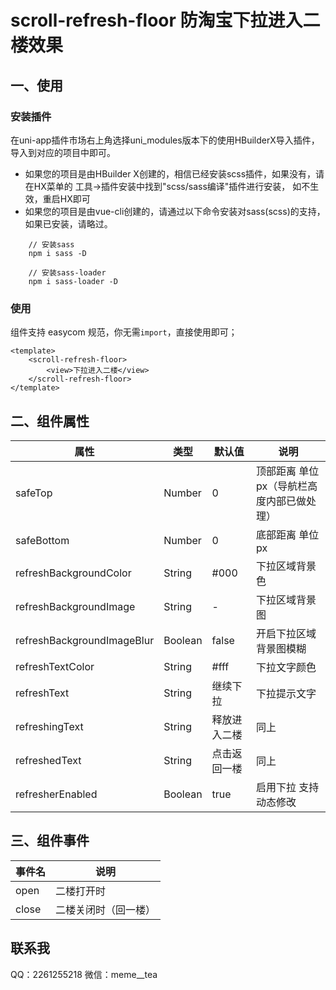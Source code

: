 # scroll-refresh-floor 防淘宝下拉进入二楼效果

## 一、使用

### 安装插件

在uni-app插件市场右上角选择uni_modules版本下的使用HBuilderX导入插件，导入到对应的项目中即可。

- 如果您的项目是由HBuilder X创建的，相信已经安装scss插件，如果没有，请在HX菜单的 工具->插件安装中找到"scss/sass编译"插件进行安装， 如不生效，重启HX即可
- 如果您的项目是由vue-cli创建的，请通过以下命令安装对sass(scss)的支持，如果已安装，请略过。

```
    // 安装sass
    npm i sass -D

    // 安装sass-loader
    npm i sass-loader -D
```

### 使用

组件支持 easycom 规范，你无需`import`，直接使用即可；

```
<template>
    <scroll-refresh-floor>
        <view>下拉进入二楼</view>
    </scroll-refresh-floor>
</template>
```

## 二、组件属性

| 属性                         | 类型      | 默认值    | 说明                     |
| -------------------------- | ------- | ------ | ---------------------- |
| safeTop                    | Number  | 0      | 顶部距离 单位px（导航栏高度内部已做处理） |
| safeBottom                 | Number  | 0      | 底部距离 单位px              |
| refreshBackgroundColor     | String  | #000   | 下拉区域背景色                |
| refreshBackgroundImage     | String  | -      | 下拉区域背景图                |
| refreshBackgroundImageBlur | Boolean | false  | 开启下拉区域背景图模糊            |
| refreshTextColor           | String  | #fff   | 下拉文字颜色                 |
| refreshText                | String  | 继续下拉   | 下拉提示文字                 |
| refreshingText             | String  | 释放进入二楼 | 同上                     |
| refreshedText              | String  | 点击返回一楼 | 同上                     |
| refresherEnabled           | Boolean | true   | 启用下拉 支持动态修改            |



## 三、组件事件

| 事件名   | 说明         |
| ----- | ---------- |
| open  | 二楼打开时      |
| close | 二楼关闭时（回一楼） |

## 联系我

QQ：2261255218
微信：meme__tea